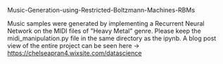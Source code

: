 Music-Generation-using-Restricted-Boltzmann-Machines-RBMs

Music samples were generated by implementing a Recurrent Neural Network on the MIDI files of "Heavy Metal" genre. Please keep the midi_manipulation.py file in the same directory as the ipynb. A blog post view of the entire project can be seen here -> https://chelseapran4.wixsite.com/datascience
